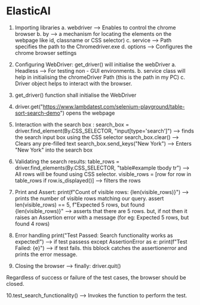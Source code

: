 # ElasticAI
1. Importing libraries 
	a. webdriver --> Enables to control the chrome browser
	b. by --> a mechanism for locating the elements on the webpage like id, classname or CSS selector)
	c. service --> Path specifies the path to the Chromedriver.exe
	d. options --> Configures the chrome browser settings

2. Configuring WebDriver:  get_driver() will initialise the webDriver 
	a. Headless --> For testing non - GUI environments. 
	b. service class will help in initialising the chromeDriver Path (this is the path 	in my PC)
	c. Driver object helps to interact with the browser. 

3. get_driver() function shall initialise the WebDriver

4. driver.get("https://www.lambdatest.com/selenium-playground/table-sort-search-demo") opens the webpage 

5. Interaction with the search box : search_box = driver.find_element(By.CSS_SELECTOR, "input[type='search']") --> finds the search input box using the CSS selector 
search_box.clear()  --> Clears any pre-filled text
search_box.send_keys("New York") --> Enters "New York" into the search box

6. Validating the search results: 
table_rows = driver.find_elements(By.CSS_SELECTOR, "table#example tbody tr") --> All rows will be found using CSS selector. 
visible_rows = [row for row in table_rows if row.is_displayed()] --> filters the rows 

7. Print and Assert:
print(f"Count of visible rows: {len(visible_rows)}") --> prints the number of visible rows matching our query. 
assert len(visible_rows) == 5, f"Expected 5 rows, but found {len(visible_rows)}" --> asserts that there are 5 rows. but, if not then it raises an Assertion error with a message (for eg: Expected 5 rows, but found 4 rows)

8. Error handling 
print("Test Passed: Search functionality works as expected!") --> if test passess
except AssertionError as e:
    print(f"Test Failed: {e}")   --> if test fails. this bblock catches the assertionerror and prints the error message. 

9. Closing the browser --> finally:
   			   driver.quit()

Regardless of success or failure of the test cases, the browser should be closed. 

10.test_search_functionality() --> Invokes the function to perform the test. 



